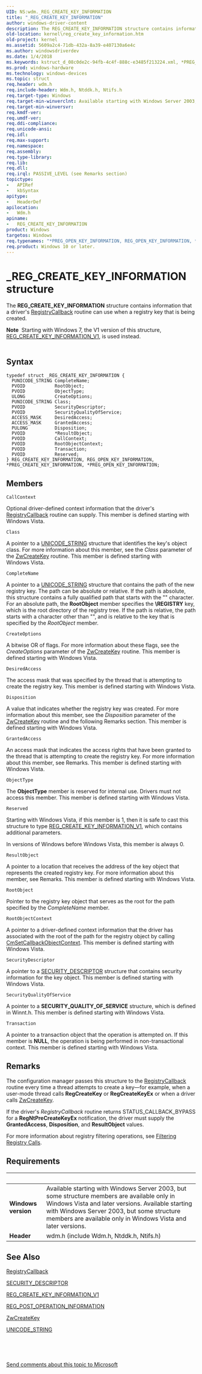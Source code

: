 ```yaml
---
UID: NS:wdm._REG_CREATE_KEY_INFORMATION
title: "_REG_CREATE_KEY_INFORMATION"
author: windows-driver-content
description: The REG_CREATE_KEY_INFORMATION structure contains information that a driver's RegistryCallback routine can use when a registry key that is being created.
old-location: kernel\reg_create_key_information.htm
old-project: kernel
ms.assetid: 5609a2c4-71db-432a-8a39-e407130a6e4c
ms.author: windowsdriverdev
ms.date: 1/4/2018
ms.keywords: kstruct_d_08c0de2c-94fb-4c4f-888c-e3485f213224.xml, *PREG_OPEN_KEY_INFORMATION, wdm/PREG_CREATE_KEY_INFORMATION, PREG_OPEN_KEY_INFORMATION structure pointer [Kernel-Mode Driver Architecture], PREG_OPEN_KEY_INFORMATION, wdm/PREG_OPEN_KEY_INFORMATION, REG_CREATE_KEY_INFORMATION, PREG_CREATE_KEY_INFORMATION structure pointer [Kernel-Mode Driver Architecture], kernel.reg_create_key_information, REG_CREATE_KEY_INFORMATION structure [Kernel-Mode Driver Architecture], wdm/REG_OPEN_KEY_INFORMATION, REG_OPEN_KEY_INFORMATION structure [Kernel-Mode Driver Architecture], _REG_CREATE_KEY_INFORMATION, PREG_CREATE_KEY_INFORMATION, wdm/REG_CREATE_KEY_INFORMATION, REG_OPEN_KEY_INFORMATION, *PREG_CREATE_KEY_INFORMATION
ms.prod: windows-hardware
ms.technology: windows-devices
ms.topic: struct
req.header: wdm.h
req.include-header: Wdm.h, Ntddk.h, Ntifs.h
req.target-type: Windows
req.target-min-winverclnt: Available starting with Windows Server 2003, but some structure members are available only in Windows Vista and later versions.
req.target-min-winversvr: 
req.kmdf-ver: 
req.umdf-ver: 
req.ddi-compliance: 
req.unicode-ansi: 
req.idl: 
req.max-support: 
req.namespace: 
req.assembly: 
req.type-library: 
req.lib: 
req.dll: 
req.irql: PASSIVE_LEVEL (see Remarks section)
topictype:
-	APIRef
-	kbSyntax
apitype:
-	HeaderDef
apilocation:
-	Wdm.h
apiname:
-	REG_CREATE_KEY_INFORMATION
product: Windows
targetos: Windows
req.typenames: "*PREG_OPEN_KEY_INFORMATION, REG_OPEN_KEY_INFORMATION, *PREG_CREATE_KEY_INFORMATION, REG_CREATE_KEY_INFORMATION"
req.product: Windows 10 or later.
---
```


# _REG_CREATE_KEY_INFORMATION structure
The <b>REG_CREATE_KEY_INFORMATION</b> structure contains information that a driver's <a href="https://msdn.microsoft.com/library/windows/hardware/ff560903">RegistryCallback</a> routine can use when a registry key that is being created.
<div class="alert"><b>Note</b>  Starting with Windows 7, the V1 version of this structure, <a href="..\wdm\ns-wdm-_reg_create_key_information_v1.md">REG_CREATE_KEY_INFORMATION_V1</a>, is used instead.</div><div> </div>

## Syntax
````
typedef struct _REG_CREATE_KEY_INFORMATION {
  PUNICODE_STRING CompleteName;
  PVOID           RootObject;
  PVOID           ObjectType;
  ULONG           CreateOptions;
  PUNICODE_STRING Class;
  PVOID           SecurityDescriptor;
  PVOID           SecurityQualityOfService;
  ACCESS_MASK     DesiredAccess;
  ACCESS_MASK     GrantedAccess;
  PULONG          Disposition;
  PVOID           *ResultObject;
  PVOID           CallContext;
  PVOID           RootObjectContext;
  PVOID           Transaction;
  PVOID           Reserved;
} REG_CREATE_KEY_INFORMATION, REG_OPEN_KEY_INFORMATION, *PREG_CREATE_KEY_INFORMATION, *PREG_OPEN_KEY_INFORMATION;
````

## Members


`CallContext`

Optional driver-defined context information that the driver's <a href="https://msdn.microsoft.com/library/windows/hardware/ff560903">RegistryCallback</a> routine can supply. This member is defined starting with Windows Vista.

`Class`

A pointer to a <a href="..\wudfwdm\ns-wudfwdm-_unicode_string.md">UNICODE_STRING</a> structure that identifies the key's object class. For more information about this member, see the <i>Class</i> parameter of the <a href="..\wdm\nf-wdm-zwcreatekey.md">ZwCreateKey</a> routine. This member is defined starting with Windows Vista.

`CompleteName`

A pointer to a <a href="..\wudfwdm\ns-wudfwdm-_unicode_string.md">UNICODE_STRING</a> structure that contains the path of the new registry key. The path can be absolute or relative. If the path is absolute, this structure contains a fully qualified path that starts with the "\" character. For an absolute path, the <b>RootObject</b> member specifies the <b>\REGISTRY</b> key, which is the root directory of the registry tree. If the path is relative, the path starts with a character other than "\", and is relative to the key that is specified by the <i>RootObject</i> member.

`CreateOptions`

A bitwise OR of flags. For more information about these flags, see the <i>CreateOptions</i> parameter of the <a href="..\wdm\nf-wdm-zwcreatekey.md">ZwCreateKey</a> routine. This member is defined starting with Windows Vista.

`DesiredAccess`

The access mask that was specified by the thread that is attempting to create the registry key. This member is defined starting with Windows Vista.

`Disposition`

A value that indicates whether the registry key was created. For more information about this member, see the <i>Disposition</i> parameter of the <a href="..\wdm\nf-wdm-zwcreatekey.md">ZwCreateKey</a> routine and the following Remarks section. This member is defined starting with Windows Vista.

`GrantedAccess`

An access mask that indicates the access rights that have been granted to the thread that is attempting to create the registry key. For more information about this member, see Remarks. This member is defined starting with Windows Vista.

`ObjectType`

The <b>ObjectType</b> member is reserved for internal use. Drivers must not access this member. This member is defined starting with Windows Vista.

`Reserved`

Starting with Windows Vista, if this member is 1, then it is safe to cast this structure to type <a href="..\wdm\ns-wdm-_reg_create_key_information_v1.md">REG_CREATE_KEY_INFORMATION_V1</a>, which contains additional parameters.

In versions of Windows before Windows Vista, this member is always 0.

`ResultObject`

A pointer to a location that receives the address of the key object that represents the created registry key. For more information about this member, see Remarks. This member is defined starting with Windows Vista.

`RootObject`

Pointer to the registry key object that serves as the root for the path specified by the <i>CompleteName</i> member.

`RootObjectContext`

A pointer to a driver-defined context information that the driver has associated with the root of the path for the registry object by calling <a href="..\wdm\nf-wdm-cmsetcallbackobjectcontext.md">CmSetCallbackObjectContext</a>. This member is defined starting with Windows Vista.

`SecurityDescriptor`

A pointer to a <a href="..\ntifs\ns-ntifs-_security_descriptor.md">SECURITY_DESCRIPTOR</a> structure that contains security information for the key object. This member is defined starting with Windows Vista.

`SecurityQualityOfService`

A pointer to a <b>SECURITY_QUALITY_OF_SERVICE</b> structure, which is defined in Winnt.h. This member is defined starting with Windows Vista.

`Transaction`

A pointer to a transaction object that the operation is attempted on. If this member is <b>NULL</b>, the operation is being performed in non-transactional context. This member is defined starting with Windows Vista.

## Remarks
The configuration manager passes this structure to the <a href="https://msdn.microsoft.com/library/windows/hardware/ff560903">RegistryCallback</a> routine every time a thread attempts to create a key—for example, when a user-mode thread calls <b>RegCreateKey</b> or <b>RegCreateKeyEx</b> or when a driver calls <a href="..\wdm\nf-wdm-zwcreatekey.md">ZwCreateKey</a>.

If the driver's <i>RegistryCallback</i> routine returns STATUS_CALLBACK_BYPASS for a <b>RegNtPreCreateKeyEx</b> notification, the driver must supply the <b>GrantedAccess</b>, <b>Disposition</b>, and <b>ResultObject</b> values.

For more information about registry filtering operations, see <a href="https://msdn.microsoft.com/library/windows/hardware/ff545879">Filtering Registry Calls</a>.

## Requirements
| &nbsp; | &nbsp; |
| ---- |:---- |
| **Windows version** | Available starting with Windows Server 2003, but some structure members are available only in Windows Vista and later versions. Available starting with Windows Server 2003, but some structure members are available only in Windows Vista and later versions. |
| **Header** | wdm.h (include Wdm.h, Ntddk.h, Ntifs.h) |

## See Also

<a href="https://msdn.microsoft.com/library/windows/hardware/ff560903">RegistryCallback</a>

<a href="..\ntifs\ns-ntifs-_security_descriptor.md">SECURITY_DESCRIPTOR</a>

<a href="..\wdm\ns-wdm-_reg_create_key_information_v1.md">REG_CREATE_KEY_INFORMATION_V1</a>

<a href="..\wdm\ns-wdm-_reg_post_operation_information.md">REG_POST_OPERATION_INFORMATION</a>

<a href="..\wdm\nf-wdm-zwcreatekey.md">ZwCreateKey</a>

<a href="..\wudfwdm\ns-wudfwdm-_unicode_string.md">UNICODE_STRING</a>

 

 

<a href="mailto:wsddocfb@microsoft.com?subject=Documentation%20feedback [kernel\kernel]:%20REG_CREATE_KEY_INFORMATION structure%20 RELEASE:%20(1/4/2018)&amp;body=%0A%0APRIVACY STATEMENT%0A%0AWe use your feedback to improve the documentation. We don't use your email address for any other purpose, and we'll remove your email address from our system after the issue that you're reporting is fixed. While we're working to fix this issue, we might send you an email message to ask for more info. Later, we might also send you an email message to let you know that we've addressed your feedback.%0A%0AFor more info about Microsoft's privacy policy, see http://privacy.microsoft.com/en-us/default.aspx." title="Send comments about this topic to Microsoft">Send comments about this topic to Microsoft</a>